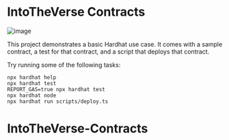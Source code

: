 # IntoTheVerse Contracts

![image](https://github.com/IntoTheVerse/IntoTheVerse-Contracts/assets/43913734/c7875205-8547-48ce-89e9-24389fb0355c)


This project demonstrates a basic Hardhat use case. It comes with a sample contract, a test for that contract, and a script that deploys that contract.

Try running some of the following tasks:

```shell
npx hardhat help
npx hardhat test
REPORT_GAS=true npx hardhat test
npx hardhat node
npx hardhat run scripts/deploy.ts
```
# IntoTheVerse-Contracts
